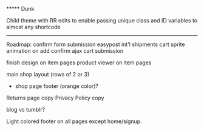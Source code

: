 ***** Dunk


Child theme with RR edits to enable passing unique class and ID variables to almost any shortcode

---

Roadmap:
confirm form submission
easypost int'l shipments
cart sprite animation on add
confirm ajax cart submission

finish design on item pages
product viewer on item pages

main shop layout (rows of 2 or 3)
- shop page footer (orange color)?

Returns page copy
Privacy Policy copy

blog vs tumblr?

Light colored footer on all pages except home/signup.